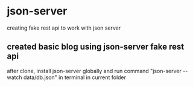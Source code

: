 # json-server
creating fake rest api to work with json server

## created basic blog using json-server fake rest api 
after clone, install json-server globally and run command "json-server --watch data/db.json" in terminal in current folder
